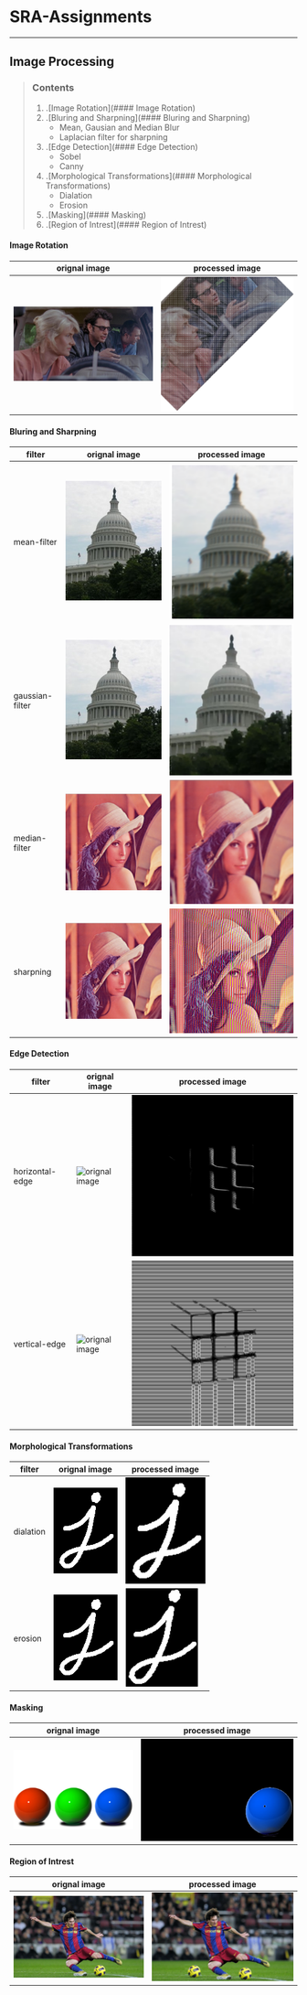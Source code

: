 # SRA-Assignments
***
## Image Processing
> ### Contents
> 1. .[Image Rotation](#### Image Rotation)
> 1. .[Bluring and Sharpning](#### Bluring and Sharpning)
>    - Mean, Gausian and Median Blur
>    - Laplacian filter for sharpning
> 1. .[Edge Detection](#### Edge Detection)
>    - Sobel
>    - Canny  
> 1. .[Morphological Transformations](#### Morphological Transformations)
>    - Dialation
>    - Erosion
> 1. .[Masking](#### Masking)
> 1. .[Region of Intrest](#### Region of Intrest)
#### Image Rotation
|orignal image|processed image|
|---|---|
|![orignal image](/img_processing/orignal_assets/rotate.png)|![orignal image](/img_processing/processed_assets/rotate.png)|
#### Bluring and Sharpning
|filter|orignal image|processed image|
|---|---|---|
|mean-filter|![orignal image](/img_processing/orignal_assets/blur.jpeg)|![orignal image](/img_processing/processed_assets/box-blur.png)|
|gaussian-filter|![orignal image](/img_processing/orignal_assets/blur.jpeg)|![orignal image](/img_processing/processed_assets/gausian.png)|
|median-filter|![orignal image](/img_processing/orignal_assets/filter.png)|![orignal image](/img_processing/processed_assets/median.png)|
|sharpning|![orignal image](/img_processing/orignal_assets/filter.png)|![orignal image](/img_processing/processed_assets/sharpen.png)|
#### Edge Detection
|filter|orignal image|processed image|
|---|---|---|
|horizontal-edge|![orignal image](/img_processing/orignal_assets/edge-detection2.png)|![orignal image](/img_processing/processed_assets/vertical.png)|
|vertical-edge|![orignal image](/img_processing/orignal_assets/edge-detection2.png)|![orignal image](/img_processing/processed_assets/horizontal.png)|
#### Morphological Transformations
|filter|orignal image|processed image|
|---|---|---|
|dialation|![orignal image](/img_processing/orignal_assets/morphological.png)|![orignal image](/img_processing/processed_assets/dia.png)|
|erosion|![orignal image](/img_processing/orignal_assets/morphological.png)|![orignal image](/img_processing/processed_assets/erosion.png)|
#### Masking
|orignal image|processed image|
|---|---|
|![orignal image](/img_processing/orignal_assets/mask.jpg)|![orignal image](/img_processing/processed_assets/masking.png)|
#### Region of Intrest
|orignal image|processed image|
|---|---|
|![orignal image](/img_processing/orignal_assets/roi.jpg)|![orignal image](/img_processing/processed_assets/roi.png)|